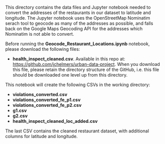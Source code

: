 This directory contains the data files and Jupyter notebook needed to convert the addresses of the restaurants in our dataset to latitude and longitude. The Jupyter notebook uses the OpenStreetMap Nominatim serach tool to geocode as many of the addresses as possible, and falls back on the Google Maps Geocoding API for the addresses which Nominatim is not able to convert.

Before running the **Geocode_Restaurant_Locations.ipynb** notebook, please download the following files:
* **health_inspect_cleaned.csv**. Available in this repo at: https://github.com/jchelmers/urban-data-project. When you download this file, please retain the directory structure of the GitHub, i.e. this file should be downloaded one level up from this directory.

This notebook will create the following CSVs in the working directory:
* **violations_converted.csv**
* **violations_converted_fe_p1.csv**
* **violations_converted_fe_p2.csv**
* **g1.csv**
* **g2.csv**
* **health_inspect_cleaned_loc_added.csv**

The last CSV contains the cleaned restaurant dataset, with additional columns for latitude and longitude.